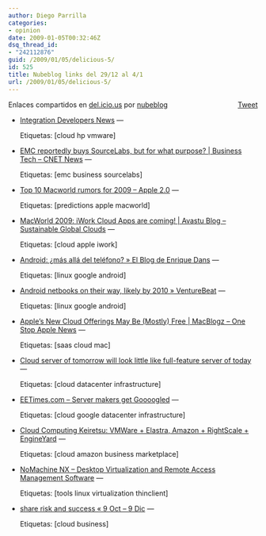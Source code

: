 ```yaml
---
author: Diego Parrilla
categories:
- opinion
date: 2009-01-05T00:32:46Z
dsq_thread_id:
- "242112876"
guid: /2009/01/05/delicious-5/
id: 525
title: Nubeblog links del 29/12 al 4/1
url: /2009/01/05/delicious-5/
---
```


<div style="float: right; margin-left: 10px;">
  <a href="https://twitter.com/share" class="twitter-share-button" data-via="nubeblog" data-count="vertical" data-url="/2009/01/05/delicious-5/">Tweet</a>
</div>

Enlaces compartidos en [del.icio.us](http://del.icio.us/) por  [nubeblog](http://delicious.com/nubeblog)

  * [Integration Developers News](http://www.idevnews.com/IntegrationNews.asp?ID=845 "http://www.idevnews.com/IntegrationNews.asp?ID=845") &#8212;
  
    Etiquetas: [cloud hp vmware]
  * [EMC reportedly buys SourceLabs, but for what purpose? | Business Tech &#8211; CNET News](http://news.cnet.com/8301-1001_3-10130531-92.html "http://news.cnet.com/8301-1001_3-10130531-92.html") &#8212;
  
    Etiquetas: [emc business sourcelabs]
  * [Top 10 Macworld rumors for 2009 &#8211; Apple 2.0](http://apple20.blogs.fortune.cnn.com/2009/01/03/top-10-macworld-rumors-for-2009/ "http://apple20.blogs.fortune.cnn.com/2009/01/03/top-10-macworld-rumors-for-2009/") &#8212;
  
    Etiquetas: [predictions apple macworld]
  * [MacWorld 2009: iWork Cloud Apps are coming! | Avastu Blog &#8211; Sustainable Global Clouds](http://www.ideationcloud.com/2009/01/macworld-2009-iwork-cloud-apps-are-coming/ "http://www.ideationcloud.com/2009/01/macworld-2009-iwork-cloud-apps-are-coming/") &#8212;
  
    Etiquetas: [cloud apple iwork]
  * [Android: ¿más allá del teléfono? » El Blog de Enrique Dans](http://www.enriquedans.com/2009/01/android-mas-alla-del-telefono.html#comment-108517 "http://www.enriquedans.com/2009/01/android-mas-alla-del-telefono.html#comment-108517") &#8212;
  
    Etiquetas: [linux google android]
  * [Android netbooks on their way, likely by 2010 » VentureBeat](http://venturebeat.com/2009/01/01/android-netbooks-on-their-way-likely-by-2010/ "http://venturebeat.com/2009/01/01/android-netbooks-on-their-way-likely-by-2010/") &#8212;
  
    Etiquetas: [linux google android]
  * [Apple’s New Cloud Offerings May Be (Mostly) Free | MacBlogz &#8211; One Stop Apple News](http://www.macblogz.com/2009/01/01/apples-new-cloud-offerings-may-be-mostly-free/ "http://www.macblogz.com/2009/01/01/apples-new-cloud-offerings-may-be-mostly-free/") &#8212;
  
    Etiquetas: [saas cloud mac]
  * [Cloud server of tomorrow will look little like full-feature server of today](http://news.cnet.com/8301-19413_3-10129955-240.html "http://news.cnet.com/8301-19413_3-10129955-240.html") &#8212;
  
    Etiquetas: [cloud datacenter infrastructure]
  * [EETimes.com &#8211; Server makers get Goooogled](http://www.eetimes.com/news/latest/showArticle.jhtml?articleID=212400166 "http://www.eetimes.com/news/latest/showArticle.jhtml?articleID=212400166") &#8212;
  
    Etiquetas: [cloud google datacenter infrastructure]
  * [Cloud Computing Keiretsu: VMWare + Elastra, Amazon + RightScale + EngineYard](http://smoothspan.wordpress.com/2008/12/31/cloud-computing-keiretsu-vmware-elastra-amazon-rightscale-engineyard/ "http://smoothspan.wordpress.com/2008/12/31/cloud-computing-keiretsu-vmware-elastra-amazon-rightscale-engineyard/") &#8212;
  
    Etiquetas: [cloud amazon business marketplace]
  * [NoMachine NX &#8211; Desktop Virtualization and Remote Access Management Software](http://www.nomachine.com/ "http://www.nomachine.com/") &#8212;
  
    Etiquetas: [tools linux virtualization thinclient]
  * [share risk and success « 9 Oct &#8211; 9 Dic](http://barcelonasiliconvalley.wordpress.com/2008/12/30/share-risk-and-success/ "http://barcelonasiliconvalley.wordpress.com/2008/12/30/share-risk-and-success/") &#8212;
  
    Etiquetas: [cloud business]

